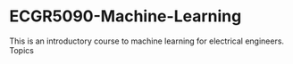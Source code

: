 # ECGR5090-Machine-Learning
This is an introductory course to machine learning for electrical engineers. Topics
